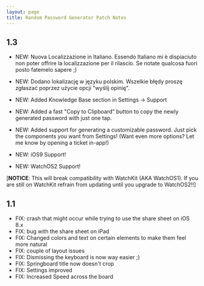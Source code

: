 ```yaml
---
layout: page
title: Random Password Generator Patch Notes
---
```


## 1.3

- NEW: Nuova Localizzazione in Italiano. Essendo Italiano mi è dispiaciuto non poter offrire la localizzazione per il rilascio. Se notate qualcosa fuori posto fatemelo sapere ;)
- NEW: Dodano lokalizację w języku polskim. Wszelkie błędy proszę zgłaszać poprzez użycie opcji "wyślij opinię". 
- NEW: Added Knowledge Base section in Settings -> Support
- NEW: Added a fast "Copy to Clipboard" button to copy the newly generated password with just one tap.
- NEW: Added support for generating a customizable password. Just pick the components you want from Settings! (Want even more options? Let me know by opening a ticket in-app!)
- NEW: iOS9 Support!

- NEW: WatchOS2 Support! 

[**NOTICE**: This will break compatibility with WatchKit (AKA WatchOS1). If you are still on WatchKit refrain from updating until you upgrade to WatchOS2!!]


## 1.1

* FIX: crash that might occur while trying to use the share sheet on iOS 8.x
* FIX: bug with the share sheet on iPad
* FIX: Changed colors and text on certain elements to make them feel more natural
* FIX: couple of layout issues
* FIX: Dismissing the keyboard is now way easier ;)
* FIX: Springboard title now doesn't crop
* FIX: Settings improved
* FIX: Increased Speed across the board

